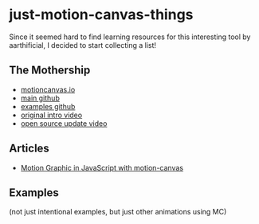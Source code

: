 # just-motion-canvas-things

Since it seemed hard to find learning resources for this interesting tool by aarthificial, I decided to start collecting a list!

## The Mothership

* [motioncanvas.io](https://motioncanvas.io/)
* [main github](https://github.com/motion-canvas/motion-canvas)
* [examples github](https://github.com/motion-canvas/examples)
* [original intro video](https://www.youtube.com/watch?v=WTUafAwrunE)
* [open source update video](https://www.youtube.com/watch?v=H5GETOP7ivs)

## Articles

* [Motion Graphic in JavaScript with motion-canvas](https://ahmadrosid.com/blog/motion-canvas-animation-tutorial)

## Examples

(not just intentional examples, but just other animations using MC)

